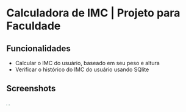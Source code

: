 # Calculadora de IMC | Projeto para Faculdade

## Funcionalidades

* Calcular o IMC do usuário, baseado em seu peso e altura
* Verificar o histórico do IMC do usuário usando SQlite

## Screenshots



 <img src="https://i.ibb.co/7KMLj57/Screenshot-1618255891.png" style="zoom:15%;" />  <img src="https://i.ibb.co/R0gMsJt/Screenshot-1618255919.png" style="zoom:15%;" />

